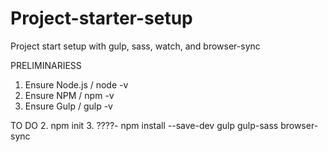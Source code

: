 # Project-starter-setup
Project start setup with gulp, sass, watch, and browser-sync

PRELIMINARIESS
1. Ensure Node.js / node -v
2. Ensure NPM / npm -v
3. Ensure Gulp / gulp -v

TO DO
2. npm init
3. 
????- npm install --save-dev gulp gulp-sass browser-sync
